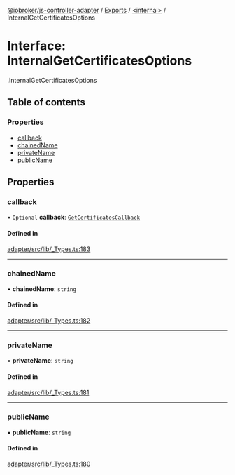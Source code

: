 [@iobroker/js-controller-adapter](../README.md) / [Exports](../modules.md) / [<internal\>](../modules/internal_.md) / InternalGetCertificatesOptions

# Interface: InternalGetCertificatesOptions

[<internal>](../modules/internal_.md).InternalGetCertificatesOptions

## Table of contents

### Properties

- [callback](internal_.InternalGetCertificatesOptions.md#callback)
- [chainedName](internal_.InternalGetCertificatesOptions.md#chainedname)
- [privateName](internal_.InternalGetCertificatesOptions.md#privatename)
- [publicName](internal_.InternalGetCertificatesOptions.md#publicname)

## Properties

### callback

• `Optional` **callback**: [`GetCertificatesCallback`](../modules/internal_.md#getcertificatescallback)

#### Defined in

[adapter/src/lib/_Types.ts:183](https://github.com/ioBroker/ioBroker.js-controller/blob/da5874cc/packages/adapter/src/lib/_Types.ts#L183)

___

### chainedName

• **chainedName**: `string`

#### Defined in

[adapter/src/lib/_Types.ts:182](https://github.com/ioBroker/ioBroker.js-controller/blob/da5874cc/packages/adapter/src/lib/_Types.ts#L182)

___

### privateName

• **privateName**: `string`

#### Defined in

[adapter/src/lib/_Types.ts:181](https://github.com/ioBroker/ioBroker.js-controller/blob/da5874cc/packages/adapter/src/lib/_Types.ts#L181)

___

### publicName

• **publicName**: `string`

#### Defined in

[adapter/src/lib/_Types.ts:180](https://github.com/ioBroker/ioBroker.js-controller/blob/da5874cc/packages/adapter/src/lib/_Types.ts#L180)
